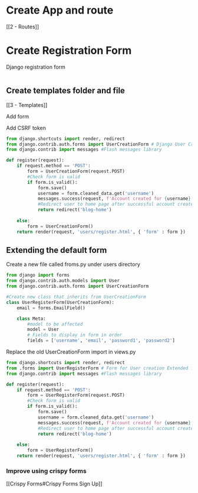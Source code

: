 # Create App and route

[[2 - Routes]]

# Create Registration Form

Django registration form

```

```

## Create templates folder and file

[[3 - Templates]]

Add form

Add CSRF token

```python
from django.shortcuts import render, redirect
from django.contrib.auth.forms import UserCreationForm # Django User Creation Form
from django.contrib import messages #Flash messages library

def register(request):
    if request.method == 'POST':
        form = UserCreationForm(request.POST)
        #Check form is valid
        if form.is_valid():
            form.save()
            username = form.cleaned_data.get('username')
            messages.success(request, f'Account created for {username}!')
            #Redirect user to home page after successful account create
            return redirect('blog-home')
  
    else:
        form = UserCreationForm()
    return render(request, 'users/register.html', { 'form' : form })
```

## Extending the default form

Create a new file called froms.py under users directory

```python
from django import forms
from django.contrib.auth.models import User
from django.contrib.auth.forms import UserCreationForm

#Create new class that inherits from UserCreationForm
class UserRegisterForm(UserCreationForm):
    email = forms.EmailField()

    class Meta:
        #model to be affected
        model = User
        # Fields to display in form in order
        fields = ['username', 'email', 'password1', 'password2']
```

Replace the old UserCreationForm import in views.py

```python
from django.shortcuts import render, redirect
from .forms import UserRegisterForm # Form for User creation Extended form from forms.py
from django.contrib import messages #Flash messages library

def register(request):
    if request.method == 'POST':
        form = UserRegisterForm(request.POST)
        #Check form is valid
        if form.is_valid():
            form.save()
            username = form.cleaned_data.get('username')
            messages.success(request, f'Account created for {username}!')
            #Redirect user to home page after successful account create
            return redirect('blog-home')
  
    else:
        form = UserRegisterForm()
    return render(request, 'users/register.html', { 'form' : form })
```

### Improve using crispy forms

[[Crispy Forms#Crispy Forms Sign Up]]


